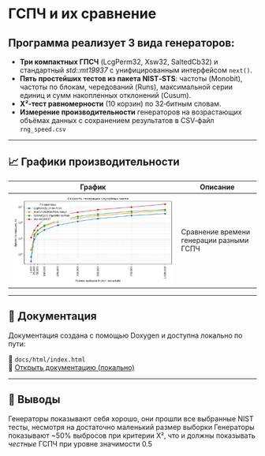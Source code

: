 # ГСПЧ и их сравнение

## Программа реализует 3 вида генераторов:
- **Три компактных ГПСЧ** (LcgPerm32, Xsw32, SaltedCb32)
     и стандартный *std::mt19937* с унифицированным интерфейсом `next()`.
- **Пять простейших тестов из пакета NIST‑STS**: частоты (Monobit),
     частоты по блокам, чередований (Runs), максимальной серии единиц
     и сумм накопленных отклонений (Cusum).
- **Χ²‑тест равномерности** (10 корзин) по 32‑битным словам.
- **Измерение производительности** генераторов на возрастающих объёмах
     данных с сохранением результатов в CSV‑файл `rng_speed.csv`

 ---

## 📈 Графики производительности

| График                                | Описание |
|---------------------------------------|----------|
| ![Generation Time](rng_speed_plot.png) | Сравнение времени генерации разными ГСПЧ |

---

## 📄 Документация

Документация создана с помощью Doxygen и доступна локально по пути:

📁 `docs/html/index.html`  
📌 [Открыть документацию (локально)](docs/html/index.html)

---

## 🧠 Выводы
Генераторы показывают себя хорошо, они прошли все выбранные NIST тесты, несмотря на достаточно маленький размер выборки
Генераторы показывают ~50% выбросов при критерии Χ², что и должны показывать *честные* ГСПЧ при уровне значимости 0.5